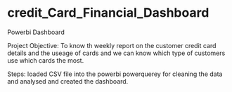 # credit_Card_Financial_Dashboard

Powerbi Dashboard

Project Objective: To know th weekly report on the customer credit card details and the useage of cards and we can know which type of customers  use which cards the most.

Steps: loaded CSV file into the powerbi powerquerey for cleaning the data and analysed and created the dashboard.
